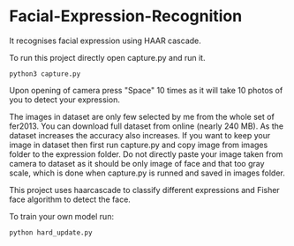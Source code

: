 # Facial-Expression-Recognition
It recognises facial expression using HAAR cascade. 

To run this project directly open capture.py and run it.
```shell
python3 capture.py
```

Upon opening of camera press "Space" 10 times as it will take 10 photos of you to detect your expression.

The images in dataset are only few selected by me from the whole set of fer2013. You can download full dataset from online (nearly 240 MB).
As the dataset increases the accuracy also increases. If you want to keep your image in dataset then first run capture.py and copy image from images folder to the expression folder. Do not directly paste your image taken from camera to dataset as it should be only image of face and that too gray scale, which is done when capture.py is runned and saved in images folder.

This project uses haarcascade to classify different expressions and Fisher face algorithm to detect the face.

To train your own model run:
```shell
python hard_update.py
```
